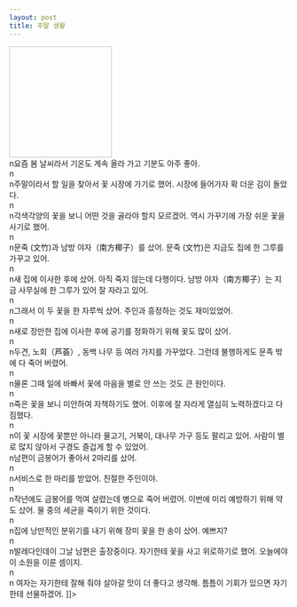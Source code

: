 ```yaml
---
layout: post
title: 주말 생활
---
```


<p><img height="200" width="185"></a><br />n요즘 봄 날씨라서 기온도 계속 올라 가고 기분도 아주 좋아. <br />n<br />n주말이라서 할 일을 찾아서 꽃 시장에 가기로 했어. 시장에 들어가자 확 더운 김이 돌았다. <br />n<br />n각색각양의  꽃을 보니 어떤 것을 골라야 할지 모르겠어. 역시 가꾸기에 가장 쉬운 꽃을 사기로 했어. <br />n<br />n문죽 (文竹)과 남방 야자（南方椰子）를 샀어. 문죽 (文竹)은 지금도 집에 한 그루를 가꾸고 있어. <br />n<br />n새 집에 이사한 후에 샀어. 아직 죽지 않는데 다행이다. 남방 야자（南方椰子）는 지금 사무실에 한 그루가 있어 잘 자라고 있어. <br />n<br />n그래서 이 두 꽃을 한 자루씩 샀어. 주인과 흥정하는 것도 재미있었어. <br />n<br />n새로 장만한 집에 이사한 후에 공기를 정화하기 위해 꽃도 많이 샀어. <br />n<br />n두견, 노회（芦荟）, 동백 나무 등 여러 가지를 가꾸었다. 그런데 불행하게도 문족 밖에 다 죽어 버렸어. <br />n<br />n물론 그때 일에 바빠서 꽃에 마음을 별로 안 쓰는 것도 큰 원인이다. <br />n<br />n죽은 꽃을 보니 미안하여 자책하기도 했어. 이후에 잘 자라게 열심히 노력하겠다고 다짐했다. <br />n<br />n이 꽃 시장에 꽃뿐만 아니라 물고기, 거북이, 대나무 가구 등도 팔리고 있어. 사람이 별로 많지 않아서 구경도 즐겁게 할 수 있었어. <br />n남편이 금봉어가 좋아서 2마리를 샀어. <br />n<br />n서비스로 한 마리를 받았어. 친절한 주인이야. <br />n<br />n작년에도 금봉어를 먹여 살렸는데 병으로 죽어 버렸어. 이번에 미리 예방하기 위해 약도 샀어. 물 중의 세균을 죽이기 위한 것이다.<br />n<br />n집에 낭만적인 분위기를 내기 위해 장미 꽃을 한 송이 샀어. 예쁘지? <br />n<br />n발레다인데이 그날 남편은 출장중이다. 자기한테 꽃을 사고 위로하기로 했어. 오늘에야 이 소원을 이룬 셈이지.<br />n<br />n 여자는 자기한테 잘해 줘야 살아갈 맛이 더 좋다고 생각해. 틈틈이 기회가 있으면 자기한테 선물하겠어. ]]&gt;</p>

